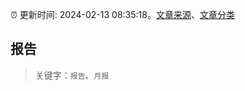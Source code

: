 :alarm_clock: 更新时间: 2024-02-13 08:35:18。[文章来源](/README.md)、[文章分类](/TAGS.md)

## 报告


> 关键字：`报告`、`月报`



